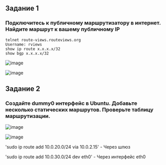 ## Задание 1
### Подключитесь к публичному маршрутизатору в интернет. Найдите маршрут к вашему публичному IP

```
telnet route-views.routeviews.org
Username: rviews
show ip route x.x.x.x/32
show bgp x.x.x.x/32
```
![image](https://user-images.githubusercontent.com/126553776/234511738-2de2b6e1-95c4-439f-9cdb-5d7c49ce69ca.png)

![image](https://user-images.githubusercontent.com/126553776/234512170-1e795140-aaa0-46b2-9a78-472f985f8ae8.png)

## Задание 2
### Создайте dummy0 интерфейс в Ubuntu. Добавьте несколько статических маршрутов. Проверьте таблицу маршрутизации.

![image](https://user-images.githubusercontent.com/126553776/234526209-41fdd0ad-f541-479b-b762-189e8c4bab31.png)

![image](https://user-images.githubusercontent.com/126553776/234526604-3866e554-40dd-4896-b115-4db8c7efb027.png)

'sudo ip route add 10.0.20.0/24 via 10.0.2.15' - Через шлюз

'sudo ip route add 10.0.30.0/24 dev eth0' - Через интерфейс eth0

